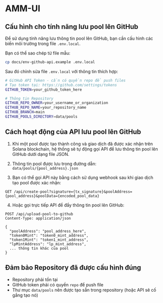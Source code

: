 # AMM-UI

## Cấu hình cho tính năng lưu pool lên GitHub

Để sử dụng tính năng lưu thông tin pool lên GitHub, bạn cần cấu hình các biến môi trường trong file `.env.local`.

Bạn có thể sao chép từ file mẫu:

```bash
cp docs/env-github-api.example .env.local
```

Sau đó chỉnh sửa file `.env.local` với thông tin thích hợp:

```bash
# GitHub API Token - cần có quyền repo để push files
# Tạo token tại: https://github.com/settings/tokens
GITHUB_TOKEN=your_github_token_here

# Thông tin Repository
GITHUB_REPO_OWNER=your_username_or_organization
GITHUB_REPO_NAME=your_repository_name
GITHUB_BRANCH=main
GITHUB_POOLS_DIRECTORY=data/pools
```

## Cách hoạt động của API lưu pool lên GitHub

1. Khi một pool được tạo thành công và giao dịch đã được xác nhận trên Solana blockchain, hệ thống sẽ tự động gọi API để lưu thông tin pool lên GitHub dưới dạng file JSON.

2. Thông tin pool được lưu trong đường dẫn: `data/pools/{pool_address}.json`

3. Bạn có thể gọi API này bằng cách sử dụng webhook sau khi giao dịch tạo pool được xác nhận:

```
GET /api/create-pool?signature={tx_signature}&poolAddress={pool_address}&poolData={encoded_pool_data} 
```

4. Hoặc gọi trực tiếp API để đẩy thông tin pool lên GitHub:

```
POST /api/upload-pool-to-github
Content-Type: application/json

{
  "poolAddress": "pool_address_here",
  "token0Mint": "token0_mint_address",
  "token1Mint": "token1_mint_address",
  "lpMintAddress": "lp_mint_address",
  ... thông tin khác của pool
}
```

## Đảm bảo Repository đã được cấu hình đúng

- Repository phải tồn tại
- GitHub token phải có quyền `repo` để push file
- Thư mục `data/pools` nên được tạo sẵn trong repository (hoặc API sẽ cố gắng tạo nó)
